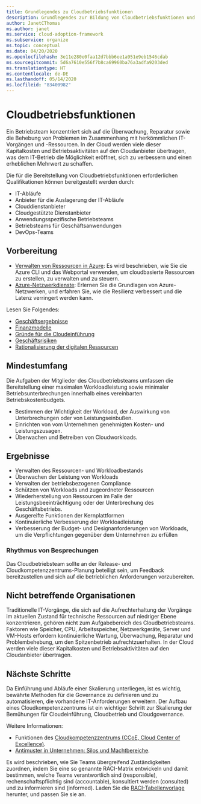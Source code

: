 ```yaml
---
title: Grundlegendes zu Cloudbetriebsfunktionen
description: Grundlegendes zur Bildung von Cloudbetriebsfunktionen und der angemessenen Besetzung Ihres Teams.
author: JanetCThomas
ms.author: janet
ms.service: cloud-adoption-framework
ms.subservice: organize
ms.topic: conceptual
ms.date: 04/20/2020
ms.openlocfilehash: 3e11e280e0faa12d7bbb6ee1a951e9eb1546cdab
ms.sourcegitcommit: 5d6a7610e556f7b8ca69960ba76a3adfa9203ded
ms.translationtype: HT
ms.contentlocale: de-DE
ms.lasthandoff: 05/14/2020
ms.locfileid: "83400982"
---
```

# <a name="cloud-operations-functions"></a>Cloudbetriebsfunktionen

Ein Betriebsteam konzentriert sich auf die Überwachung, Reparatur sowie die Behebung von Problemen im Zusammenhang mit herkömmlichen IT-Vorgängen und -Ressourcen. In der Cloud werden viele dieser Kapitalkosten und Betriebsaktivitäten auf den Cloudanbieter übertragen, was dem IT-Betrieb die Möglichkeit eröffnet, sich zu verbessern und einen erheblichen Mehrwert zu schaffen.

Die für die Bereitstellung von Cloudbetriebsfunktionen erforderlichen Qualifikationen können bereitgestellt werden durch:

- IT-Abläufe
- Anbieter für die Auslagerung der IT-Abläufe
- Clouddienstanbieter
- Cloudgestützte Dienstanbieter
- Anwendungsspezifische Betriebsteams
- Betriebsteams für Geschäftsanwendungen
- DevOps-Teams

## <a name="preparation"></a>Vorbereitung

- [Verwalten von Ressourcen in Azure](https://docs.microsoft.com/learn/paths/manage-resources-in-azure): Es wird beschrieben, wie Sie die Azure CLI und das Webportal verwenden, um cloudbasierte Ressourcen zu erstellen, zu verwalten und zu steuern.
- [Azure-Netzwerkdienste](https://docs.microsoft.com/learn/modules/intro-to-azure-networking): Erlernen Sie die Grundlagen von Azure-Netzwerken, und erfahren Sie, wie die Resilienz verbessert und die Latenz verringert werden kann.

Lesen Sie Folgendes:

- [Geschäftsergebnisse](../strategy/business-outcomes/index.md)
- [Finanzmodelle](../strategy/financial-models.md)
- [Gründe für die Cloudeinführung](../strategy/motivations.md)
- [Geschäftsrisiken](../govern/policy-compliance/risk-tolerance.md)
- [Rationalisierung der digitalen Ressourcen](../digital-estate/index.md)

## <a name="minimum-scope"></a>Mindestumfang

Die Aufgaben der Mitglieder des Cloudbetriebsteams umfassen die Bereitstellung einer maximalen Workloadleistung sowie minimaler Betriebsunterbrechungen innerhalb eines vereinbarten Betriebskostenbudgets.

- Bestimmen der Wichtigkeit der Workload, der Auswirkung von Unterbrechungen oder von Leistungseinbußen.
- Einrichten von vom Unternehmen genehmigten Kosten- und Leistungszusagen.
- Überwachen und Betreiben von Cloudworkloads.

## <a name="deliverables"></a>Ergebnisse

- Verwalten des Ressourcen- und Workloadbestands
- Überwachen der Leistung von Workloads
- Verwalten der betriebsbezogenen Compliance
- Schützen von Workloads und zugeordneter Ressourcen
- Wiederherstellung von Ressourcen im Falle der Leistungsbeeinträchtigung oder der Unterbrechung des Geschäftsbetriebs.
- Ausgereifte Funktionen der Kernplattformen
- Kontinuierliche Verbesserung der Workloadleistung
- Verbesserung der Budget- und Designanforderungen von Workloads, um die Verpflichtungen gegenüber dem Unternehmen zu erfüllen

### <a name="meeting-cadence"></a>Rhythmus von Besprechungen

Das Cloudbetriebsteam sollte an der Release- und Cloudkompetenzzentrums-Planung beteiligt sein, um Feedback bereitzustellen und sich auf die betrieblichen Anforderungen vorzubereiten.

## <a name="out-of-scope"></a>Nicht betreffende Organisationen

Traditionelle IT-Vorgänge, die sich auf die Aufrechterhaltung der Vorgänge im aktuellen Zustand für technische Ressourcen auf niedriger Ebene konzentrieren, gehören nicht zum Aufgabebereich des Cloudbetriebsteams. Faktoren wie Speicher, CPU, Arbeitsspeicher, Netzwerkgeräte, Server und VM-Hosts erfordern kontinuierliche Wartung, Überwachung, Reparatur und Problembehebung, um den Spitzenbetrieb aufrechtzuerhalten. In der Cloud werden viele dieser Kapitalkosten und Betriebsaktivitäten auf den Cloudanbieter übertragen.

## <a name="next-steps"></a>Nächste Schritte

Da Einführung und Abläufe einer Skalierung unterliegen, ist es wichtig, bewährte Methoden für die Governance zu definieren und zu automatisieren, die vorhandene IT-Anforderungen erweitern. Der Aufbau eines Cloudkompetenzzentrums ist ein wichtiger Schritt zur Skalierung der Bemühungen für Cloudeinführung, Cloudbetrieb und Cloudgovernance.

Weitere Informationen:

- Funktionen des [Cloudkompetenzzentrums (CCoE, Cloud Center of Excellence)](../organize/cloud-center-of-excellence.md).
- [Antimuster in Unternehmen: Silos und Machtbereiche](../organize/fiefdoms-silos.md).

Es wird beschrieben, wie Sie Teams übergreifend Zuständigkeiten zuordnen, indem Sie eine so genannte RACI-Matrix entwickeln und damit bestimmen, welche Teams verantwortlich sind (responsible), rechenschaftspflichtig sind (accountable), konsultiert werden (consulted) und zu informieren sind (informed). Laden Sie die [RACI-Tabellenvorlage](https://archcenter.blob.core.windows.net/cdn/fusion/management/raci-template.xlsx) herunter, und passen Sie sie an.
